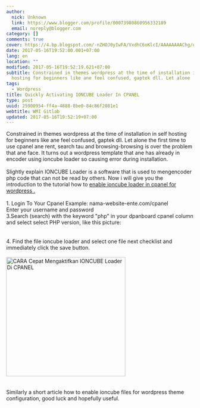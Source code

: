 ```yaml
---
author:
  nick: Unknown
  link: https://www.blogger.com/profile/00073980860956332189
  email: noreply@blogger.com
category: []
comments: true
cover: https://4.bp.blogspot.com/-nZHOJ0yIwFA/VxdhC6oKlcI/AAAAAAAAChg/eNqEsF4QEbcPbkDo3sPQPyaQkWAnlFBAwCLcB/s320/ioncube_loader.png
date: 2017-05-16T19:52:00.001+07:00
lang: en
location: ""
modified: 2017-05-16T19:52:19.621+07:00
subtitle: Constrained in themes wordpress at the time of installation in self
  hosting for beginners like ane feel confused, gaptek dll. Let alone
tags:
  - Wordpress
title: Quickly Activating IONCUBE Loader In CPANEL
type: post
uuid: 25900954-ff4a-4888-8be0-84c86f2081e1
webtitle: WMI Gitlab
updated: 2017-05-16T19:52:19+07:00
---
```


<div>Constrained in themes wordpress at the time of installation in self hosting     for beginners like ane feel confused, gaptek dll. Let alone the first time     to use cpanel ane rent, search tau and browsing-browsing is over the     problem that ane face. It turns out a wordpress template that ane has     already in encoder using ioncube loader so causing error during     installation. </div><div><br></div><div>Slightly explain IONCUBE Loader is a software that is used to mengencoder     php code that can not be read by others. Now i will give you the introduction to the tutorial how to    <a href="http://web-manajemen.blogspot.com/search/how+to#">enable ioncube loader in cpanel for wordpress .</a></div><div><br></div><div>1. Login To Your Cpanel Example: nama-website-ente.com/cpanel </div><div>Enter your username and password </div><div>3.Search (search) with the keyword "php" in your dpanboard cpanel column     and select select PHP version, like this picture:     <br><br><div><a href="https://3.bp.blogspot.com/-auBdrjYQo5Q/Vxdfy9uz03I/AAAAAAAAChU/L1Sd6Bv2GZEvP47KUvL7GUPx3Eo0H61YwCLcB/s1600/php_select_version.png" rel="noopener noreferer nofollow">        </a>    </div><br>4. Find the file ioncube loader and select one file next checklist and     immediately click the save button.     <br><br><div><a href="https://4.bp.blogspot.com/-nZHOJ0yIwFA/VxdhC6oKlcI/AAAAAAAAChg/eNqEsF4QEbcPbkDo3sPQPyaQkWAnlFBAwCLcB/s1600/ioncube_loader.png" rel="noopener noreferer nofollow">            <img alt="CARA Cepat Mengaktifkan IONCUBE Loader Di CPANEL" border="0" height="320" src="https://4.bp.blogspot.com/-nZHOJ0yIwFA/VxdhC6oKlcI/AAAAAAAAChg/eNqEsF4QEbcPbkDo3sPQPyaQkWAnlFBAwCLcB/s320/ioncube_loader.png" title="Quickly Activating IONCUBE Loader In CPANEL" width="320">        </a>    </div><br><br>Similarly a short article how to enable ioncube files for wordpress theme     configuration, good luck and hopefully useful. </div>